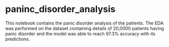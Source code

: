 # paninc_disorder_analysis
This  notebook contains the panic disorder analysis of the patients.
The EDA was performed on the dataset containing details of 20,0000 patients having panic disorder and the model was able to reach 97.3% accuracy with its predictions.
